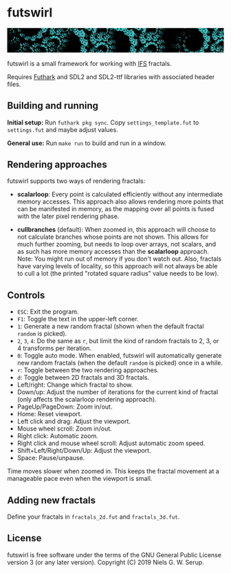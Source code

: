 # futswirl

![Screenshot](swirl.png)

futswirl is a small framework for working with
[IFS](https://en.wikipedia.org/wiki/Iterated_function_system) fractals.

Requires [Futhark](http://futhark-lang.org) and SDL2 and SDL2-ttf
libraries with associated header files.


## Building and running

**Initial setup:** Run `futhark pkg sync`.  Copy `settings_template.fut`
to `settings.fut` and maybe adjust values.

**General use:** Run `make run` to build and run in a window.


## Rendering approaches

futswirl supports two ways of rendering fractals:

  - **scalarloop**: Every point is calculated efficiently without any
    intermediate memory accesses.  This approach also allows rendering
    more points that can be manifested in memory, as the mapping over
    all points is fused with the later pixel rendering phase.

  - **cullbranches** (default): When zoomed in, this approach will
    choose to not calculate branches whose points are not shown.  This
    allows for much further zooming, but needs to loop over arrays, not
    scalars, and as such has more memory accesses than the
    **scalarloop** approach.  Note: You might run out of memory if you
    don't watch out.  Also, fractals have varying levels of locality, so
    this approach will not always be able to cull a lot (the printed
    "rotated square radius" value needs to be low).


## Controls

  - `ESC`: Exit the program.
  - `F1`: Toggle the text in the upper-left corner.
  - `1`: Generate a new random fractal (shown when the default fractal
    `random` is picked).
  - `2`, `3`, `4`: Do the same as `r`, but limit the kind of random
    fractals to 2, 3, or 4 transforms per iteration.
  - `0`: Toggle auto mode.  When enabled, futswirl will automatically
    generate new random fractals (when the default `random` is picked)
    once in a while.
  - `r`: Toggle between the two rendering approaches.
  - `d`: Toggle between 2D fractals and 3D fractals.
  - Left/right: Change which fractal to show.
  - Down/up: Adjust the number of iterations for the current kind of
    fractal (only affects the scalarloop rendering approach).
  - PageUp/PageDown: Zoom in/out.
  - Home: Reset viewport.
  - Left click and drag: Adjust the viewport.
  - Mouse wheel scroll: Zoom in/out.
  - Right click: Automatic zoom.
  - Right click and mouse wheel scroll: Adjust automatic zoom speed.
  - Shift+Left/Right/Down/Up: Adjust the viewport.
  - Space: Pause/unpause.

Time moves slower when zoomed in.  This keeps the fractal movement at a
manageable pace even when the viewport is small.


## Adding new fractals

Define your fractals in `fractals_2d.fut` and `fractals_3d.fut`.


## License

futswirl is free software under the terms of the GNU General Public
License version 3 (or any later version).  Copyright (C) 2019 Niels
G. W. Serup.
